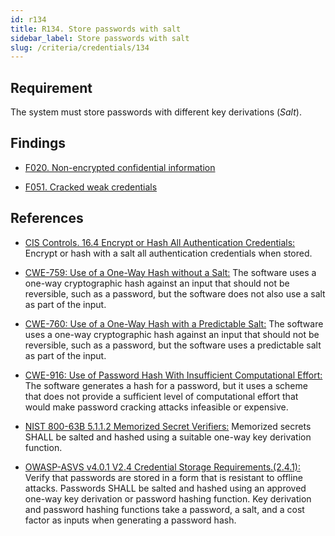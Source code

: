 ```yaml
---
id: r134
title: R134. Store passwords with salt
sidebar_label: Store passwords with salt
slug: /criteria/credentials/134
---
```


## Requirement

The system must store passwords
with different key derivations (*Salt*).

## Findings

- [F020. Non-encrypted confidential information](https://fluidattacks.com/products/rules/findings/020/)

- [F051. Cracked weak credentials](https://fluidattacks.com/products/rules/findings/051/)

## References

- [CIS Controls. 16.4 Encrypt or Hash All Authentication Credentials:](https://www.cisecurity.org/controls/)
Encrypt or hash with a salt all authentication credentials when stored.

- [CWE-759: Use of a One-Way Hash without a Salt:](https://cwe.mitre.org/data/definitions/759.html)
The software uses a one-way cryptographic hash against an input that should not
be reversible, such as a password,
but the software does not also use a salt as part of the input.

- [CWE-760: Use of a One-Way Hash with a Predictable Salt:](https://cwe.mitre.org/data/definitions/760.html)
The software uses a one-way cryptographic hash against an input that should not
be reversible, such as a password,
but the software uses a predictable salt as part of the input.

- [CWE-916: Use of Password Hash With Insufficient Computational Effort:](https://cwe.mitre.org/data/definitions/916.html)
The software generates a hash for a password,
but it uses a scheme that does not provide a sufficient level of computational
effort that would make password cracking attacks infeasible or expensive.

- [NIST 800-63B 5.1.1.2 Memorized Secret Verifiers:](https://pages.nist.gov/800-63-3/sp800-63b.html)
Memorized secrets SHALL be salted and hashed using a suitable one-way key
derivation function.

- [OWASP-ASVS v4.0.1 V2.4 Credential Storage Requirements.(2.4.1):](https://owasp.org/www-project-application-security-verification-standard/) 
Verify that passwords are stored in a form that is resistant to offline
attacks.
Passwords SHALL be salted and hashed using an approved one-way key derivation
or password hashing function.
Key derivation and password hashing functions take a password, a salt,
and a cost factor as inputs when generating a password hash.
